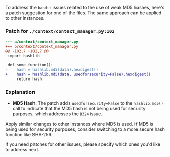 To address the `bandit` issues related to the use of weak MD5 hashes, here's a patch suggestion for one of the files. The same approach can be applied to other instances.

### Patch for `./context/context_manager.py:102`

```diff
--- a/context/context_manager.py
+++ b/context/context_manager.py
@@ -102,7 +102,7 @@
 import hashlib

 def some_function():
-    hash = hashlib.md5(data).hexdigest()
+    hash = hashlib.md5(data, usedforsecurity=False).hexdigest()
     return hash
```

### Explanation

- **MD5 Hash**: The patch adds `usedforsecurity=False` to the `hashlib.md5()` call to indicate that the MD5 hash is not being used for security purposes, which addresses the `B324` issue.

Apply similar changes to other instances where MD5 is used. If MD5 is being used for security purposes, consider switching to a more secure hash function like SHA-256.

If you need patches for other issues, please specify which ones you'd like to address next.
